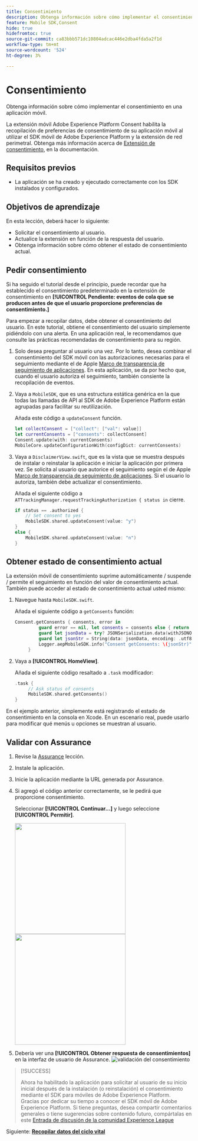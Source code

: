 ```yaml
---
title: Consentimiento
description: Obtenga información sobre cómo implementar el consentimiento en una aplicación móvil.
feature: Mobile SDK,Consent
hide: true
hidefromtoc: true
source-git-commit: ca83bbb571dc10804adcac446e2dba4fda5a2f1d
workflow-type: tm+mt
source-wordcount: '524'
ht-degree: 3%

---
```


# Consentimiento

Obtenga información sobre cómo implementar el consentimiento en una aplicación móvil.

La extensión móvil Adobe Experience Platform Consent habilita la recopilación de preferencias de consentimiento de su aplicación móvil al utilizar el SDK móvil de Adobe Experience Platform y la extensión de red perimetral. Obtenga más información acerca de [Extensión de consentimiento](https://developer.adobe.com/client-sdks/documentation/consent-for-edge-network/), en la documentación.

## Requisitos previos

* La aplicación se ha creado y ejecutado correctamente con los SDK instalados y configurados.

## Objetivos de aprendizaje

En esta lección, deberá hacer lo siguiente:

* Solicitar el consentimiento al usuario.
* Actualice la extensión en función de la respuesta del usuario.
* Obtenga información sobre cómo obtener el estado de consentimiento actual.

## Pedir consentimiento

Si ha seguido el tutorial desde el principio, puede recordar que ha establecido el consentimiento predeterminado en la extensión de consentimiento en **[!UICONTROL Pendiente: eventos de cola que se producen antes de que el usuario proporcione preferencias de consentimiento.]**

Para empezar a recopilar datos, debe obtener el consentimiento del usuario. En este tutorial, obtiene el consentimiento del usuario simplemente pidiéndolo con una alerta. En una aplicación real, le recomendamos que consulte las prácticas recomendadas de consentimiento para su región.

1. Solo desea preguntar al usuario una vez. Por lo tanto, desea combinar el consentimiento del SDK móvil con las autorizaciones necesarias para el seguimiento mediante el de Apple [Marco de transparencia de seguimiento de aplicaciones](https://developer.apple.com/documentation/apptrackingtransparency). En esta aplicación, se da por hecho que, cuando el usuario autoriza el seguimiento, también consiente la recopilación de eventos.

1. Vaya a `MobileSDK`, que es una estructura estática genérica en la que todas las llamadas de API al SDK de Adobe Experience Platform están agrupadas para facilitar su reutilización.

   Añada este código a `updateConsent` función.

   ```swift
   let collectConsent = ["collect": ["val": value]]
   let currentConsents = ["consents": collectConsent]
   Consent.update(with: currentConsents)
   MobileCore.updateConfigurationWith(configDict: currentConsents)
   ```

1. Vaya a `DisclaimerView.swift`, que es la vista que se muestra después de instalar o reinstalar la aplicación e iniciar la aplicación por primera vez. Se solicita al usuario que autorice el seguimiento según el de Apple [Marco de transparencia de seguimiento de aplicaciones](https://developer.apple.com/documentation/apptrackingtransparency). Si el usuario lo autoriza, también debe actualizar el consentimiento.

   Añada el siguiente código a `ATTrackingManager.requestTrackingAuthorization { status in` cierre.

   ```swift {highlight="3,6"}
   if status == .authorized {
       // Set consent to yes
       MobileSDK.shared.updateConsent(value: "y")
   }
   else {
       MobileSDK.shared.updateConsent(value: "n")
   }
   ```

## Obtener estado de consentimiento actual

La extensión móvil de consentimiento suprime automáticamente / suspende / permite el seguimiento en función del valor de consentimiento actual. También puede acceder al estado de consentimiento actual usted mismo:

1. Navegue hasta `MobileSDK.swift`.

   Añada el siguiente código a `getConsents` función:

   ```swift
   Consent.getConsents { consents, error in
            guard error == nil, let consents = consents else { return }
            guard let jsonData = try? JSONSerialization.data(withJSONObject: consents, options: .prettyPrinted) else { return }
            guard let jsonStr = String(data: jsonData, encoding: .utf8) else { return }
            Logger.aepMobileSDK.info("Consent getConsents: \(jsonStr)")
        }
   ```

2. Vaya a **[!UICONTROL HomeView]**.

   Añada el siguiente código resaltado a `.task` modificador:

   ```swift {highlight="3"}
   .task {
        // Ask status of consents
        MobileSDK.shared.getConsents()   
   }
   ```

En el ejemplo anterior, simplemente está registrando el estado de consentimiento en la consola en Xcode. En un escenario real, puede usarlo para modificar qué menús u opciones se muestran al usuario.

## Validar con Assurance

1. Revise la [Assurance](assurance.md) lección.
1. Instale la aplicación.
1. Inicie la aplicación mediante la URL generada por Assurance.
1. Si agregó el código anterior correctamente, se le pedirá que proporcione consentimiento.

   Seleccionar **[!UICONTROL Continuar...]** y luego seleccione **[!UICONTROL Permitir]**.

   <img src="./assets/consent-update-1.png" width="300" /> 
   <img src="./assets/consent-update-2.png" width="300" />

1. Debería ver una **[!UICONTROL Obtener respuesta de consentimientos]** en la interfaz de usuario de Assurance.
   ![validación del consentimiento](assets/consent-update.png)



>[!SUCCESS]
>
>Ahora ha habilitado la aplicación para solicitar al usuario de su inicio inicial después de la instalación (o reinstalación) el consentimiento mediante el SDK para móviles de Adobe Experience Platform.<br/>Gracias por dedicar su tiempo a conocer el SDK móvil de Adobe Experience Platform. Si tiene preguntas, desea compartir comentarios generales o tiene sugerencias sobre contenido futuro, compártalas en este [Entrada de discusión de la comunidad Experience League](https://experienceleaguecommunities.adobe.com/t5/adobe-experience-platform-launch/tutorial-discussion-implement-adobe-experience-cloud-in-mobile/td-p/443796)

Siguiente: **[Recopilar datos del ciclo vital](lifecycle-data.md)**
